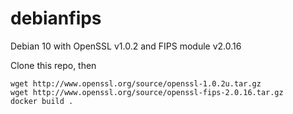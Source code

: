 # debianfips
Debian 10 with OpenSSL v1.0.2 and FIPS module v2.0.16 

Clone this repo, then
```
wget http://www.openssl.org/source/openssl-1.0.2u.tar.gz
wget http://www.openssl.org/source/openssl-fips-2.0.16.tar.gz
docker build .
```
